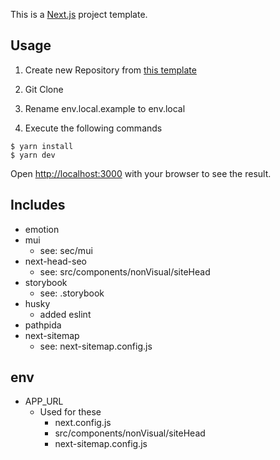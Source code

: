 This is a [Next.js](https://nextjs.org/) project template.

## Usage
1. Create new Repository from [this template](https://github.com/sori883/Next.js_Template/generate)

1. Git Clone 

1. Rename env.local.example to env.local

1. Execute the following commands
```
$ yarn install
$ yarn dev 
```

Open [http://localhost:3000](http://localhost:3000) with your browser to see the result.

## Includes
- emotion
- mui
  - see: sec/mui
- next-head-seo
  - see: src/components/nonVisual/siteHead
- storybook
  - see: .storybook
- husky
  - added eslint
- pathpida
- next-sitemap
  - see: next-sitemap.config.js

## env
- APP_URL
  - Used for these
    - next.config.js
    - src/components/nonVisual/siteHead
    - next-sitemap.config.js